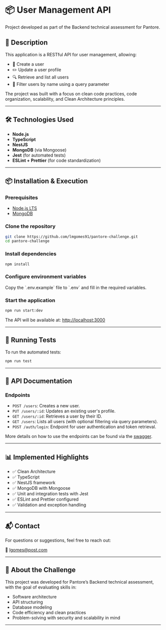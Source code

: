 
# 📦 User Management API

Project developed as part of the Backend technical assessment for Pantore.

## 📑 Description

This application is a RESTful API for user management, allowing:

- 📄 Create a user
- ✏️ Update a user profile
- 🔍 Retrieve and list all users
- 🎯 Filter users by name using a query parameter

The project was built with a focus on clean code practices, code organization, scalability, and Clean Architecture principles.

---

## 🛠️ Technologies Used

- **Node.js**
- **TypeScript**
- **NestJS**
- **MongoDB** (via Mongoose)
- **Jest** (for automated tests)
- **ESLint + Prettier** (for code standardization)

---

## 📦 Installation & Execution

### Prerequisites

- [Node.js LTS](https://nodejs.org/)
- [MongoDB](https://www.mongodb.com/)

### Clone the repository

```bash
git clone https://github.com/lmgomes91/pantore-challenge.git
cd pantore-challenge
```

### Install dependencies

```bash
npm install
```

### Configure environment variables

Copy the \`.env.example\` file to \`.env\` and fill in the required variables.

### Start the application

```bash
npm run start:dev
```

The API will be available at: [http://localhost:3000](http://localhost:3000)

---

## 🧪 Running Tests

To run the automated tests:

```bash
npm run test
```

---

## 📖 API Documentation

### Endpoints

-   `POST /users`: Creates a new user.
-   `PUT /users/:id`: Updates an existing user's profile.
-   `GET /users/:id`: Retrieves a user by their ID.
-   `GET /users`: Lists all users (with optional filtering via query parameters).
-   `POST /auth/login`: Endpoint for user authentication and token retrieval.

More details on how to use the endpoints can be found via the [swagger](http://localhost:3000/api).

---

## 📊 Implemented Highlights

- ✅ Clean Architecture
- ✅ TypeScript
- ✅ NestJS framework
- ✅ MongoDB with Mongoose
- ✅ Unit and integration tests with Jest
- ✅ ESLint and Prettier configured
- ✅ Validation and exception handling

---


## 📬 Contact

For questions or suggestions, feel free to reach out:

📧 lgomes@post.com

---

## 📌 About the Challenge

This project was developed for Pantore’s Backend technical assessment, with the goal of evaluating skills in:

- Software architecture
- API structuring
- Database modeling
- Code efficiency and clean practices
- Problem-solving with security and scalability in mind

---

